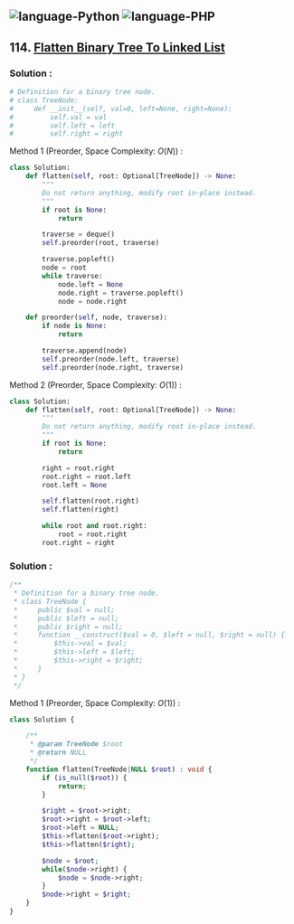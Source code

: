 ![language-Python](https://img.shields.io/badge/Python-ffd43b?style=for-the-badge&logo=PYTHON)
![language-PHP](https://img.shields.io/badge/PHP-acb1f9?style=for-the-badge&logo=PHP)
---

## 114. [Flatten Binary Tree To Linked List](https://leetcode.com/problems/flatten-binary-tree-to-linked-list)

### Solution :

```python
# Definition for a binary tree node.
# class TreeNode:
#     def __init__(self, val=0, left=None, right=None):
#         self.val = val
#         self.left = left
#         self.right = right
```

Method 1 (Preorder, Space Complexity: $O(N)$) :
```python
class Solution:
    def flatten(self, root: Optional[TreeNode]) -> None:
        """
        Do not return anything, modify root in-place instead.
        """
        if root is None:
            return

        traverse = deque()
        self.preorder(root, traverse)

        traverse.popleft()
        node = root
        while traverse:
            node.left = None
            node.right = traverse.popleft()
            node = node.right

    def preorder(self, node, traverse):
        if node is None:
            return

        traverse.append(node)
        self.preorder(node.left, traverse)
        self.preorder(node.right, traverse)
```

Method 2 (Preorder, Space Complexity: $O(1)$) :
```python
class Solution:
    def flatten(self, root: Optional[TreeNode]) -> None:
        """
        Do not return anything, modify root in-place instead.
        """
        if root is None:
            return

        right = root.right
        root.right = root.left
        root.left = None

        self.flatten(root.right)
        self.flatten(right)

        while root and root.right:
            root = root.right
        root.right = right
```

### Solution :

```php
/**
 * Definition for a binary tree node.
 * class TreeNode {
 *     public $val = null;
 *     public $left = null;
 *     public $right = null;
 *     function __construct($val = 0, $left = null, $right = null) {
 *         $this->val = $val;
 *         $this->left = $left;
 *         $this->right = $right;
 *     }
 * }
 */
```

Method 1 (Preorder, Space Complexity: $O(1)$) :
```php
class Solution {

    /**
     * @param TreeNode $root
     * @return NULL
     */
    function flatten(TreeNode|NULL $root) : void {
        if (is_null($root)) {
            return;
        }

        $right = $root->right;
        $root->right = $root->left;
        $root->left = NULL;
        $this->flatten($root->right);
        $this->flatten($right);

        $node = $root;
        while($node->right) {
            $node = $node->right;
        }
        $node->right = $right;
    }
}
```
